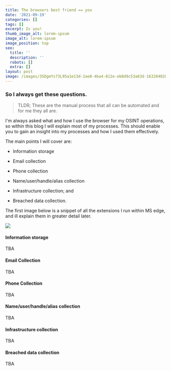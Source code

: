 ```yaml
---
title: The browsers best friend == you
date: '2021-09-19'
categories: []
tags: []
excerpt: Is you!
thumb_image_alt: lorem-ipsum
image_alt: lorem-ipsum
image_position: top
seo:
  title: ''
  description: ''
  robots: []
  extra: []
layout: post
image: /images/3SDgmYs73L95a1e13d-2ae0-4ba4-812e-eb8d9c53a63d-1632040289.png
---
```

### So I always get these questions.

> TLDR; These are the manual process that all can be automated and for me they all are.

I'm always asked what and how I use the browser for my OSINT operations, so within this blog I will explain most of my processes. This should enable you to gain an insight into my processes and how I used them effectively.

The main points I will cover are:

*   Information storage

*   Email collection

*   Phone collection

*   Name/user/handle/alias collection

*   Infrastructure collection; and

*   Breached data collection.

The first image below is a snippet of all the extensions I run within MS edge, and ill explain them in greater detail later.

![](/images/rjXk0YNCSac03c3d60-7221-4700-b7d2-6052ee04e4b4-1632040729.png)

#### Information storage

TBA

#### Email Collection

TBA

#### Phone Collection

TBA

#### Name/user/handle/alias collection

TBA

#### Infrastructure collection

TBA

#### Breached data collection

TBA
